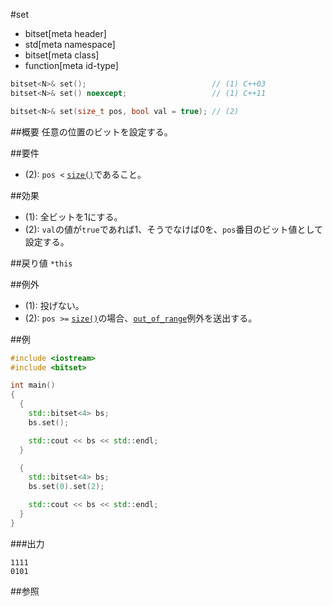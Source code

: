 #set
* bitset[meta header]
* std[meta namespace]
* bitset[meta class]
* function[meta id-type]

```cpp
bitset<N>& set();                            // (1) C++03
bitset<N>& set() noexcept;                   // (1) C++11

bitset<N>& set(size_t pos, bool val = true); // (2)
```

##概要
任意の位置のビットを設定する。


##要件
- (2): `pos <` [`size()`](size.md)であること。


##効果
- (1): 全ビットを1にする。
- (2): `val`の値が`true`であれば1、そうでなけば0を、`pos`番目のビット値として設定する。


##戻り値
`*this`


##例外
- (1): 投げない。
- (2): `pos >=` [`size()`](size.md)の場合、[`out_of_range`](/reference/stdexcept.md)例外を送出する。


##例
```cpp
#include <iostream>
#include <bitset>

int main()
{
  {
    std::bitset<4> bs;
    bs.set();

    std::cout << bs << std::endl;
  }

  {
    std::bitset<4> bs;
    bs.set(0).set(2);

    std::cout << bs << std::endl;
  }
}
```

###出力
```
1111
0101
```


##参照

